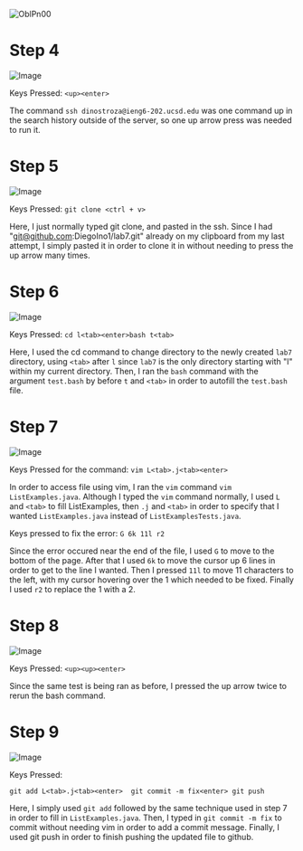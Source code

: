 ![OblPn00](https://github.com/DiegoIno1/cse15l-lab-reports/assets/156348081/f1d89745-9f3a-43b9-b72b-53a01771d53b)<h1>Step 4</h1>

![Image](https://i.imgur.com/sZ2tmuE.png)

Keys Pressed: `<up><enter>`
  
The command `ssh dinostroza@ieng6-202.ucsd.edu` was one command up in the search history outside of the server, so one up arrow press was needed to run it.

<h1>Step 5</h1>

![Image](https://i.imgur.com/wLYjX0I.png)

Keys Pressed: `git clone <ctrl + v>`
  
Here, I just normally typed git clone, and pasted in the ssh. Since I had "git@github.com:DiegoIno1/lab7.git" already on my clipboard from my last attempt, I simply pasted it in order to clone it in without needing to press the up arrow many times.

<h1>Step 6</h1>

![Image](https://imgur.com/a/mSqOpx2)

Keys Pressed: `cd l<tab><enter>bash t<tab>`
  
Here, I used the cd command to change directory to the newly created `lab7` directory, using `<tab>` after `l` since `lab7` is the only directory starting with "l" within my current directory. Then, I ran the `bash` command with the argument `test.bash` by before `t` and `<tab>` in order to autofill the `test.bash` file.

<h1>Step 7</h1>


![Image](https://i.imgur.com/OblPn00.png)

Keys Pressed for the command: `vim L<tab>.j<tab><enter>`
  
In order to access file using vim, I ran the `vim` command `vim ListExamples.java`. Although I typed the `vim` command normally, I used `L` and `<tab>` to fill ListExamples, then `.j` and `<tab>` in order to specify that I wanted `ListExamples.java` instead of `ListExamplesTests.java`.
  
  
    
Keys pressed to fix the error: `G 6k 11l r2`
  
Since the error occured near the end of the file, I used `G` to move to the bottom of the page. After that I used `6k` to move the cursor up 6 lines in order to get to the line I wanted. Then I pressed `11l` to move 11 characters to the left, with my cursor hovering over the 1 which needed to be fixed. Finally I used `r2` to replace the 1 with a 2.

<h1>Step 8</h1>

![Image](https://i.imgur.com/kXs0xy9.png)

Keys Pressed: `<up><up><enter>`
  
Since the same test is being ran as before, I pressed the up arrow twice to rerun the bash command.

<h1>Step 9</h1>

![Image](https://i.imgur.com/uSbIKSv.png)

Keys Pressed: 
  
`git add L<tab>.j<tab><enter> 
git commit -m fix<enter>
git push`
  
Here, I simply used `git add` followed by the same technique used in step 7 in order to fill in `ListExamples.java`. Then, I typed in `git commit -m fix` to commit without needing vim in order to add a commit message. Finally, I used git push in order to finish pushing the updated file to github.
